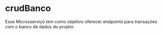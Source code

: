 # crudBanco

Esse Microsserviço tem como objetivo oferecer endpoints para transações com o banco de dados do projeto
